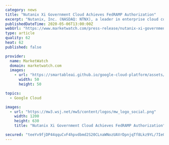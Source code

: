 ```yaml
---
category: news
title: "Nutanix Xi Government Cloud Achieves FedRAMP Authorization"
excerpt: "Nutanix, Inc. (NASDAQ: NTNX), a leader in enterprise cloud computing, today announced that its Xi Government Cloud has achieved the Federal Risk"
publishedDateTime: 2020-05-06T13:00:00Z
webUrl: "https://www.marketwatch.com/press-release/nutanix-xi-government-cloud-achieves-fedramp-authorization-2020-05-06"
type: article
quality: 62
heat: 62
published: false

provider:
  name: MarketWatch
  domain: marketwatch.com
  images:
    - url: "https://smartableai.github.io/google-cloud-platform/assets/images/organizations/marketwatch.com-50x50.jpg"
      width: 50
      height: 50

topics:
  - Google Cloud

images:
  - url: "https://mw3.wsj.net/mw5/content/logos/mw_logo_social.png"
    width: 1200
    height: 630
    title: "Nutanix Xi Government Cloud Achieves FedRAMP Authorization"

secured: "teeYv9fjDP44qquCvF4hpvdbmd2S20CLnaWNozUAVrDpnjqTf8Lkz9YL/7IeQSD8PlmmsxB7XG9HNAHL26KQm4StfR5wsVBTXNHsJO54hiWiYAYz3WE40q8Xd1c8qty1CCrMqvCyk3DlMiVaZ0tIsnXaRo8TW7ap44/Ymrg5s9CnWpOgpcBEVX2laVF1lJtzt7JTB8VuGhQcyfnFFCi5Jc2KEGBL50CSvUEUQzvfkbsX4m6d9tdmDVKCz/6y+NdgsGkGd4NwQeouWIua8pcW2ifisKddkHgnyGi7IFYOgCX1FK5L1DsTGteJGjvPMyHT;AJnJlDwfrNtzwAPgcudWfw=="
---
```


